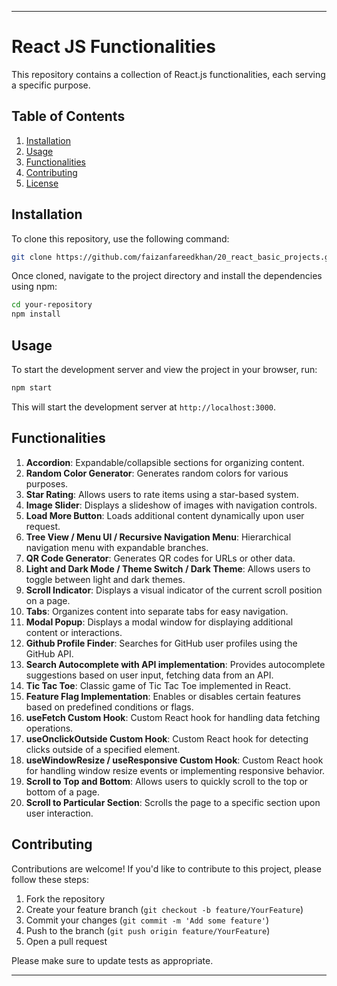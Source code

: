 
---
# React JS Functionalities

This repository contains a collection of React.js functionalities, each serving a specific purpose. 

## Table of Contents
1. [Installation](#installation)
2. [Usage](#usage)
3. [Functionalities](#functionalities)
4. [Contributing](#contributing)
5. [License](#license)

## Installation

To clone this repository, use the following command:

```bash
git clone https://github.com/faizanfareedkhan/20_react_basic_projects.git
```

Once cloned, navigate to the project directory and install the dependencies using npm:

```bash
cd your-repository
npm install
```

## Usage

To start the development server and view the project in your browser, run:

```bash
npm start
```

This will start the development server at `http://localhost:3000`.

## Functionalities

1. **Accordion**: Expandable/collapsible sections for organizing content.
2. **Random Color Generator**: Generates random colors for various purposes.
3. **Star Rating**: Allows users to rate items using a star-based system.
4. **Image Slider**: Displays a slideshow of images with navigation controls.
5. **Load More Button**: Loads additional content dynamically upon user request.
6. **Tree View / Menu UI / Recursive Navigation Menu**: Hierarchical navigation menu with expandable branches.
7. **QR Code Generator**: Generates QR codes for URLs or other data.
8. **Light and Dark Mode / Theme Switch / Dark Theme**: Allows users to toggle between light and dark themes.
9. **Scroll Indicator**: Displays a visual indicator of the current scroll position on a page.
10. **Tabs**: Organizes content into separate tabs for easy navigation.
11. **Modal Popup**: Displays a modal window for displaying additional content or interactions.
12. **Github Profile Finder**: Searches for GitHub user profiles using the GitHub API.
13. **Search Autocomplete with API implementation**: Provides autocomplete suggestions based on user input, fetching data from an API.
14. **Tic Tac Toe**: Classic game of Tic Tac Toe implemented in React.
15. **Feature Flag Implementation**: Enables or disables certain features based on predefined conditions or flags.
16. **useFetch Custom Hook**: Custom React hook for handling data fetching operations.
17. **useOnclickOutside Custom Hook**: Custom React hook for detecting clicks outside of a specified element.
18. **useWindowResize / useResponsive Custom Hook**: Custom React hook for handling window resize events or implementing responsive behavior.
19. **Scroll to Top and Bottom**: Allows users to quickly scroll to the top or bottom of a page.
20. **Scroll to Particular Section**: Scrolls the page to a specific section upon user interaction.

## Contributing

Contributions are welcome! If you'd like to contribute to this project, please follow these steps:

1. Fork the repository
2. Create your feature branch (`git checkout -b feature/YourFeature`)
3. Commit your changes (`git commit -m 'Add some feature'`)
4. Push to the branch (`git push origin feature/YourFeature`)
5. Open a pull request

Please make sure to update tests as appropriate.

---

